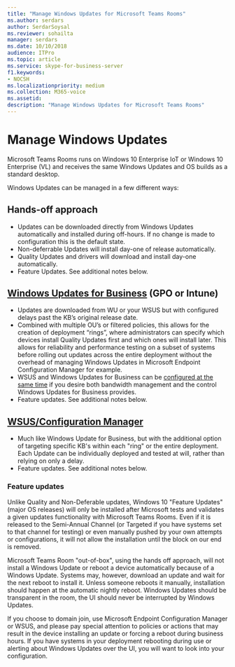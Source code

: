 ```yaml
---
title: "Manage Windows Updates for Microsoft Teams Rooms"
ms.author: serdars
author: SerdarSoysal
ms.reviewer: sohailta
manager: serdars
ms.date: 10/10/2018
audience: ITPro
ms.topic: article
ms.service: skype-for-business-server
f1.keywords:
- NOCSH
ms.localizationpriority: medium
ms.collection: M365-voice
ms.assetid: 
description: "Manage Windows Updates for Microsoft Teams Rooms"
---
```


# Manage Windows Updates

Microsoft Teams Rooms runs on Windows 10 Enterprise IoT or Windows 10 Enterprise (VL) and receives the same Windows Updates and OS builds as a standard desktop.

Windows Updates can be managed in a few different ways:

## Hands-off approach 
- Updates can be downloaded directly from Windows Updates automatically and installed during off-hours. If no change is made to configuration this is the default state.
- Non-deferrable Updates will install day-one of release automatically. 
- Quality Updates and drivers will download and install day-one automatically. 
- Feature Updates. See additional notes below. 

## [Windows Updates for Business](/windows/deployment/update/waas-manage-updates-wufb) (GPO or Intune)   
- Updates are downloaded from WU or your WSUS but with configured delays past the KB’s original release date. 
- Combined with multiple OU’s or filtered policies, this allows for the creation of deployment “rings”, where administrators can specify which devices install Quality Updates first and which ones will install later. This allows for reliability and performance testing on a subset of systems before rolling out updates across the entire deployment without the overhead of managing Windows Updates in Microsoft Endpoint Configuration Manager for example.
- WSUS and Windows Updates for Business can be [configured at the same time](/windows/deployment/update/waas-integrate-wufb) if you desire both bandwidth management and the control Windows Updates for Business provides.
- Feature updates. See additional notes below.

## [WSUS/Configuration Manager](/windows/deployment/update/waas-manage-updates-configuration-manager)
- Much like Windows Update for Business, but with the additional option of targeting specific KB's within each "ring" or the entire deployment. Each Update can be individually deployed and tested at will, rather than relying on only a delay. 
- Feature updates. See additional notes below.


### Feature updates

Unlike Quality and Non-Deferable updates, Windows 10 "Feature Updates" (major OS releases) will only be installed after Microsoft tests and validates a given updates functionality with Microsoft Teams Rooms. Even if it is released to the Semi-Annual Channel (or Targeted if you have systems set to that channel for testing) or even manually pushed by your own attempts or configurations, it will not allow the installation until the block on our end is removed.

Microsoft Teams Room "out-of-box", using the hands off approach, will not install a Windows Update or reboot a device automatically because of a Windows Update. Systems may, however, download an update and wait for the next reboot to install it. Unless someone reboots it manually, installation should happen at the automatic nightly reboot. Windows Updates should be transparent in the room, the UI should never be interrupted by Windows Updates.

If you choose to domain join, use Microsoft Endpoint Configuration Manager or WSUS, and please pay special attention to policies or actions that may result in the device installing an update or forcing a reboot during business hours. If you have systems in your deployment rebooting during use or alerting about Windows Updates over the UI, you will want to look into your configuration.